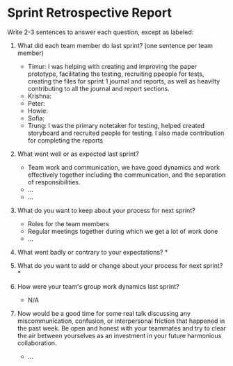 
# Sprint Retrospective Report


Write 2-3 sentences to answer each question, except as labeled:

1. What did each team member do last sprint? (one sentence per team member)
    * Timur: I was helping with creating and improving the paper prototype, facilitating the testing, recruiting ppeople for tests, creating the files for sprint 1 journal and reports, as well as heavilty contributing to all the journal and report sections.
    * Krishna:
    * Peter:
    * Howie:
    * Sofia:
    * Trung: I was the primary notetaker for testing, helped created storyboard and recruited people for testing. I also made contribution for completing the reports
2. What went well or as expected last sprint?
    * Team work and communication, we have good dynamics and work effectively together including the communication, and the separation of responsibilities.
    * ...
    * ...
3. What do you want to keep about your process for next sprint?
    * Roles for the team members
    * Regular meetings together during which we get a lot of work done
    * ...

4. What went badly or contrary to your expectations?
    * 
5. What do you want to add or change about your process for next sprint?
    * 
6. How were your team's group work dynamics last sprint?
    * N/A
7. Now would be a good time for some real talk discussing any miscommunication, confusion, or interpersonal friction that happened in the past week. Be open and honest with your teammates and try to clear the air between yourselves as an investment in your future harmonious collaboration.
    * ...

